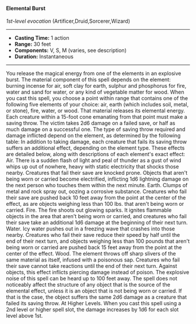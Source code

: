 #### Elemental Burst
*1st-level evocation* (Artificer,Druid,Sorcerer,Wizard)
___
- **Casting Time:** 1 action
- **Range:** 30 feet
- **Components:** V, S, M (varies, see description)
- **Duration:** Instantaneous
---
You release the magical energy from one of the
elements in an explosive burst. The material
component of this spell depends on the element:
burning incense for air, soft clay for earth, sulphur
and phosphorus for fire, water and sand for water,
or any kind of vegetable matter for wood.
When you cast this spell, you choose a point
within range that contains one of the following five
elements of your choice: air, earth (which includes
soil, metal, or stone), fire, water, or wood. That
material releases its elemental energy. Each creature
within a 15-foot cone emanating from that point
must make a saving throw. The victim takes 2d6
damage on a failed save, or half as much damage on
a successful one.
The type of saving throw required and damage
inflicted depend on the element, as determined by
the following table: In addition to taking damage, each creature that
fails its saving throw suffers an additional effect,
depending on the element type. These effects are
detailed below, along with descriptions of each
element's exact effect:
Air. There is a sudden flash of light and peal of
thunder as a gust of wind whips up out of nowhere,
heavy with static electricity that shocks those
nearby. Creatures that fail their save are knocked
prone. Objects that aren't being worn or carried
become electrified, inflicting 1d6 lightning damage
on the next person who touches them within the
next minute.
Earth. Clumps of metal and rock spray out,
oozing a corrosive substance. Creatures who fail
their save are pushed back 10 feet away from the
point at the center of the effect, as are objects
weighing less than 100 lbs. that aren't being worn or
carried.
Fire. The fire shoots out glowing sparks. It ignites
flammable objects in the area that aren't being worn
or carried, and creatures who fail their save take an
additional 1d6 damage at the beginning of their next
turn.
Water. Icy water pushes out in a freezing wave
that crashes into those nearby. Creatures who fail
their save reduce their speed by half until the end of
their next turn, and objects weighing less than 100
pounds that aren't being worn or carried are pushed
back 15 feet away from the point at the center of the
effect.
Wood. The element throws off sharp slivers of
the same material as itself, infused with a poisonous
sap. Creatures who fail their save cannot take
reactions until the end of their next turn. Against
objects, this effect inflicts piercing damage instead
of poison.
The explosive noise of this spell can be heard up
to 100 feet away. The spell does not noticeably affect
the structure of any object that is the source of the
elemental effect, unless it is an object that is not
being worn or carried. If that is the case, the object
suffers the same 2d6 damage as a creature that
failed its saving throw.
At Higher Levels.  When you cast this spell using
a 2nd level or higher spell slot, the damage
increases by 1d6 for each slot level above 1st.
